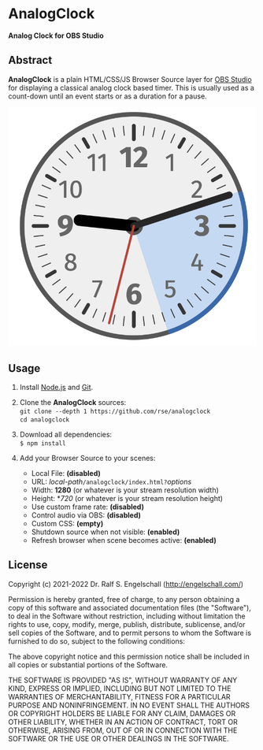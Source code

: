 
AnalogClock
===========

**Analog Clock for OBS Studio**

Abstract
--------

**AnalogClock** is a plain HTML/CSS/JS Browser Source layer for [OBS
Studio](http://obsproject.com/) for displaying a classical analog clock
based timer. This is usually used as a count-down until an event starts
or as a duration for a pause.

![AnalogClock screenshot](screenshot.png)

Usage
-----

1. Install [Node.js](https://nodejs.org/) and [Git](https://git-scm.com/).

2. Clone the **AnalogClock** sources:<br/>
   `git clone --depth 1 https://github.com/rse/analogclock`<br/>
   `cd analogclock`<br/>

3. Download all dependencies:<br/>
   `$ npm install`

4. Add your Browser Source to your scenes:

   - Local File: **(disabled)**
   - URL: *local-path*`/analogclock/index.html?`*options*
   - Width: **1280** (or whatever is your stream resolution width)
   - Height: **720* (or whatever is your stream resolution height)
   - Use custom frame rate: **(disabled)**
   - Control audio via OBS: **(disabled)**
   - Custom CSS: **(empty)**
   - Shutdown source when not visible: **(enabled)**
   - Refresh browser when scene becomes active: **(enabled)**

License
-------

Copyright (c) 2021-2022 Dr. Ralf S. Engelschall (http://engelschall.com/)

Permission is hereby granted, free of charge, to any person obtaining
a copy of this software and associated documentation files (the
"Software"), to deal in the Software without restriction, including
without limitation the rights to use, copy, modify, merge, publish,
distribute, sublicense, and/or sell copies of the Software, and to
permit persons to whom the Software is furnished to do so, subject to
the following conditions:

The above copyright notice and this permission notice shall be included
in all copies or substantial portions of the Software.

THE SOFTWARE IS PROVIDED "AS IS", WITHOUT WARRANTY OF ANY KIND,
EXPRESS OR IMPLIED, INCLUDING BUT NOT LIMITED TO THE WARRANTIES OF
MERCHANTABILITY, FITNESS FOR A PARTICULAR PURPOSE AND NONINFRINGEMENT.
IN NO EVENT SHALL THE AUTHORS OR COPYRIGHT HOLDERS BE LIABLE FOR ANY
CLAIM, DAMAGES OR OTHER LIABILITY, WHETHER IN AN ACTION OF CONTRACT,
TORT OR OTHERWISE, ARISING FROM, OUT OF OR IN CONNECTION WITH THE
SOFTWARE OR THE USE OR OTHER DEALINGS IN THE SOFTWARE.


